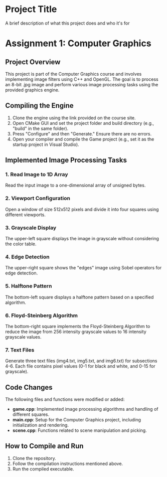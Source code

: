 
# Project Title

A brief description of what this project does and who it's for

# Assignment 1: Computer Graphics

## Project Overview

This project is part of the Computer Graphics course and involves implementing image filters using C++ and OpenGL. The goal is to process an 8-bit .jpg image and perform various image processing tasks using the provided graphics engine.

## Compiling the Engine

1. Clone the engine using the link provided on the course site.
2. Open CMake GUI and set the project folder and build directory (e.g., "build" in the same folder).
3. Press "Configure" and then "Generate." Ensure there are no errors.
4. Open your compiler and compile the Game project (e.g., set it as the startup project in Visual Studio).

## Implemented Image Processing Tasks

### 1. Read Image to 1D Array

Read the input image to a one-dimensional array of unsigned bytes.

### 2. Viewport Configuration

Open a window of size 512x512 pixels and divide it into four squares using different viewports.

### 3. Grayscale Display

The upper-left square displays the image in grayscale without considering the color table.

### 4. Edge Detection

The upper-right square shows the "edges" image using Sobel operators for edge detection.

### 5. Halftone Pattern

The bottom-left square displays a halftone pattern based on a specified algorithm.

### 6. Floyd-Steinberg Algorithm

The bottom-right square implements the Floyd-Steinberg Algorithm to reduce the image from 256 intensity grayscale values to 16 intensity grayscale values.

### 7. Text Files

Generate three text files (img4.txt, img5.txt, and img6.txt) for subsections 4-6. Each file contains pixel values (0-1 for black and white, and 0-15 for grayscale).

## Code Changes

The following files and functions were modified or added:
- **game.cpp**: Implemented image processing algorithms and handling of different squares.
- **main.cpp**: Setup for the Computer Graphics project, including initialization and rendering.
- **scene.cpp**: Functions related to scene manipulation and picking.

## How to Compile and Run

1. Clone the repository.
2. Follow the compilation instructions mentioned above.
3. Run the compiled executable.



